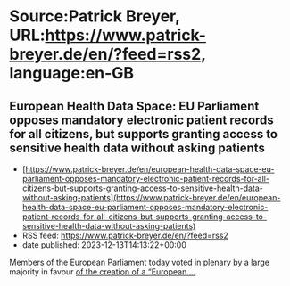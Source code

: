 # Source:Patrick Breyer, URL:https://www.patrick-breyer.de/en/?feed=rss2, language:en-GB

## European Health Data Space: EU Parliament opposes mandatory electronic patient records for all citizens, but supports granting access to sensitive health data without asking patients
 - [https://www.patrick-breyer.de/en/european-health-data-space-eu-parliament-opposes-mandatory-electronic-patient-records-for-all-citizens-but-supports-granting-access-to-sensitive-health-data-without-asking-patients](https://www.patrick-breyer.de/en/european-health-data-space-eu-parliament-opposes-mandatory-electronic-patient-records-for-all-citizens-but-supports-granting-access-to-sensitive-health-data-without-asking-patients)
 - RSS feed: https://www.patrick-breyer.de/en/?feed=rss2
 - date published: 2023-12-13T14:13:22+00:00

<p>Members of the European Parliament today voted in plenary by a large majority in favour <a class="broken_link" href="http://The text of the draft law adopted today: https://www.europarl.europa.eu/meetdocs/2014_2019/plmrep/COMMITTEES/CJ43/AMC/2023/11-28/Item4-EHDS-compromiseamendments_EN.pdf">of the creation of a &#8220;European <span>…</span></a></p>

